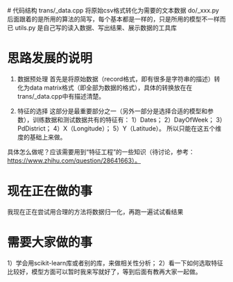 <meta charset="utf8">
# 代码结构
trans/_data.cpp	将原始csv格式转化为需要的文本数据
do/_xxx.py		后面跟着的是所用的算法的简写，每个基本都是一样的，只是所用的模型不一样而已
utils.py		是自己写的读入数据、写出结果、展示数据的工具库


# 思路发展的说明
1. 数据预处理
首先是将原始数据（record格式，即有很多是字符串的描述）转化为data matrix格式（即全部为数据的格式），具体的转换放在在trans/_data.cpp中有描述清楚。


2. 特征的选择
这部分是最重要部分之一（另外一部分是选择合适的模型和参数），训练数据和测试数据共有的特征有：
1）Dates；
2）DayOfWeek；
3）PdDistrict；
4）X（Longitude）；
5）Y（Latitude）。
所以只能在这五个维度的基础上来做。

具体怎么做呢？应该需要用到“特征工程”的一些知识（待讨论，参考：https://www.zhihu.com/question/28641663）。


# 现在正在做的事
我现在正在尝试用合理的方法将数据归一化，再跑一遍试试看结果


# 需要大家做的事
1）学会用scikit-learn库或者别的库，来做相关性分析；
2）看一下如何选取特征比较好，模型方面可以暂时我来写就好了，等到后面有教再大家一起做。


